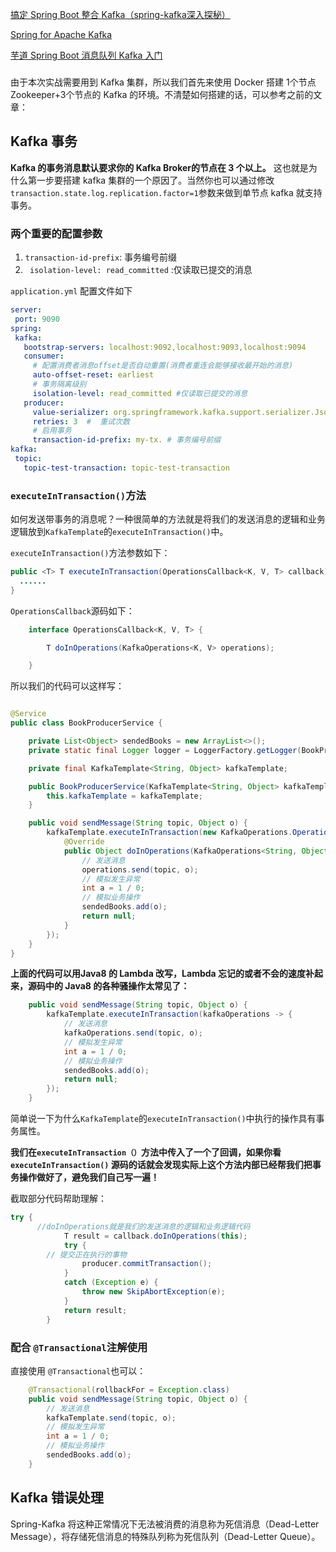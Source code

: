 [搞定 Spring Boot 整合 Kafka（spring-kafka深入探秘）](https://mp.weixin.qq.com/s/O53swRW1QkaoIg3W4l0F0A)

[Spring for Apache Kafka](https://docs.spring.io/spring-kafka/docs/2.3.5.RELEASE/reference/html/#preface)

[芋道 Spring Boot 消息队列 Kafka 入门](http://www.iocoder.cn/Spring-Boot/Kafka/)

### 

由于本次实战需要用到 Kafka 集群，所以我们首先来使用 Docker 搭建 1个节点 Zookeeper+3个节点的 Kafka 的环境。不清楚如何搭建的话，可以参考之前的文章：

## Kafka 事务

**Kafka 的事务消息默认要求你的 Kafka Broker的节点在 3 个以上。** 这也就是为什么第一步要搭建 kafka  集群的一个原因了。当然你也可以通过修改`transaction.state.log.replication.factor=1`参数来做到单节点 kafka 就支持事务。

### 两个重要的配置参数

1.  `transaction-id-prefix`: 事务编号前缀
2. ` isolation-level: read_committed` :仅读取已提交的消息

`application.yml` 配置文件如下

 ```yaml
server:
  port: 9090
spring:
  kafka:
    bootstrap-servers: localhost:9092,localhost:9093,localhost:9094
    consumer:
      # 配置消费者消息offset是否自动重置(消费者重连会能够接收最开始的消息)
      auto-offset-reset: earliest
      # 事务隔离级别
      isolation-level: read_committed #仅读取已提交的消息
    producer:
      value-serializer: org.springframework.kafka.support.serializer.JsonSerializer
      retries: 3  #  重试次数
      # 启用事务
      transaction-id-prefix: my-tx. # 事务编号前缀
kafka:
  topic:
    topic-test-transaction: topic-test-transaction

 ```

### `executeInTransaction()`方法

如何发送带事务的消息呢？一种很简单的方法就是将我们的发送消息的逻辑和业务逻辑放到`KafkaTemplate`的`executeInTransaction()`中。

`executeInTransaction()`方法参数如下：

```java
public <T> T executeInTransaction(OperationsCallback<K, V, T> callback) {
  ......
}
```

`OperationsCallback`源码如下：

```java
	interface OperationsCallback<K, V, T> {

		T doInOperations(KafkaOperations<K, V> operations);

	}
```

所以我们的代码可以这样写：

```java

@Service
public class BookProducerService {

    private List<Object> sendedBooks = new ArrayList<>();
    private static final Logger logger = LoggerFactory.getLogger(BookProducerService.class);

    private final KafkaTemplate<String, Object> kafkaTemplate;

    public BookProducerService(KafkaTemplate<String, Object> kafkaTemplate) {
        this.kafkaTemplate = kafkaTemplate;
    }

    public void sendMessage(String topic, Object o) {
        kafkaTemplate.executeInTransaction(new KafkaOperations.OperationsCallback<String, Object, Object>() {
            @Override
            public Object doInOperations(KafkaOperations<String, Object> operations) {
                // 发送消息
                operations.send(topic, o);
                // 模拟发生异常
                int a = 1 / 0;
                // 模拟业务操作
                sendedBooks.add(o);
                return null;
            }
        });
    }
}

```

**上面的代码可以用Java8 的 Lambda 改写，Lambda 忘记的或者不会的速度补起来，源码中的 Java8 的各种骚操作太常见了：**

```java
    public void sendMessage(String topic, Object o) {
        kafkaTemplate.executeInTransaction(kafkaOperations -> {
            // 发送消息
            kafkaOperations.send(topic, o);
            // 模拟发生异常
            int a = 1 / 0;
            // 模拟业务操作
            sendedBooks.add(o);
            return null;
        });
    }
```

简单说一下为什么`KafkaTemplate`的`executeInTransaction()`中执行的操作具有事务属性。

**我们在`executeInTransaction（）`方法中传入了一个了回调，如果你看  `executeInTransaction()` 源码的话就会发现实际上这个方法内部已经帮我们把事务操作做好了，避免我们自己写一遍！**

截取部分代码帮助理解：

```java
try {
      //doInOperations就是我们的发送消息的逻辑和业务逻辑代码
			T result = callback.doInOperations(this);
			try {
        // 提交正在执行的事物
				producer.commitTransaction();
			}
			catch (Exception e) {
				throw new SkipAbortException(e);
			}
			return result;
		}
```

### 配合 `@Transactional`注解使用

直接使用 `@Transactional`也可以：

```java
    @Transactional(rollbackFor = Exception.class)
    public void sendMessage(String topic, Object o) {
        // 发送消息
        kafkaTemplate.send(topic, o);
        // 模拟发生异常
        int a = 1 / 0;
        // 模拟业务操作
        sendedBooks.add(o);
    }
```

## Kafka 错误处理

Spring-Kafka 将这种正常情况下无法被消费的消息称为死信消息（Dead-Letter Message），将存储死信消息的特殊队列称为死信队列（Dead-Letter Queue）。